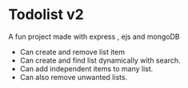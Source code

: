 # Todolist v2

A fun project made with express , ejs and mongoDB

- Can create and remove list item
- Can create and find list dynamically with search.
- Can add independent items to many list.
- Can also remove unwanted lists.
